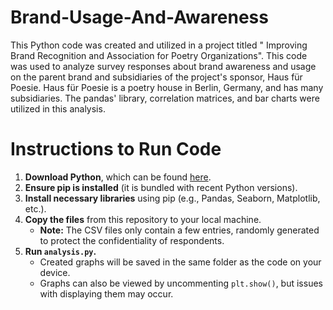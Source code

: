 # Brand-Usage-And-Awareness
This Python code was created and utilized in a project titled " Improving Brand Recognition and Association for Poetry Organizations". This code was used to analyze survey responses about brand awareness and usage on the parent brand and subsidiaries of the project's sponsor, Haus für Poesie. Haus für Poesie is a poetry house in Berlin, Germany, and has many subsidiaries. The pandas' library, correlation matrices, and bar charts were utilized in this analysis.

# Instructions to Run Code

1. **Download Python**, which can be found [here](https://www.python.org/downloads/).
2. **Ensure pip is installed** (it is bundled with recent Python versions).
3. **Install necessary libraries** using pip (e.g., Pandas, Seaborn, Matplotlib, etc.).
4. **Copy the files** from this repository to your local machine.  
   - **Note:** The CSV files only contain a few entries, randomly generated to protect the confidentiality of respondents.
5. **Run `analysis.py`.**  
   - Created graphs will be saved in the same folder as the code on your device.  
   - Graphs can also be viewed by uncommenting `plt.show()`, but issues with displaying them may occur.
